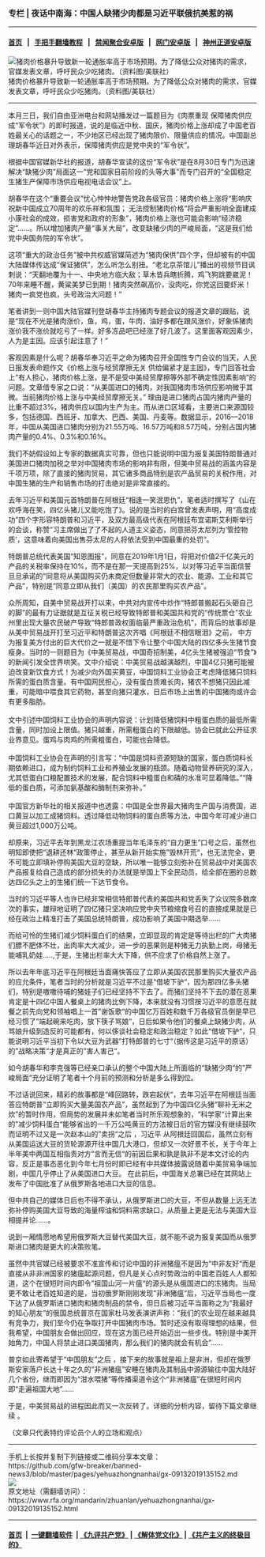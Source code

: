 ### 专栏 | 夜话中南海：中国人缺猪少肉都是习近平联俄抗美惹的祸
------------------------

#### [首页](https://github.com/gfw-breaker/banned-news3/blob/master/README.md) &nbsp;&nbsp;|&nbsp;&nbsp; [手把手翻墙教程](https://github.com/gfw-breaker/guides/wiki) &nbsp;&nbsp;|&nbsp;&nbsp; [禁闻聚合安卓版](https://github.com/gfw-breaker/bn-android) &nbsp;&nbsp;|&nbsp;&nbsp; [网门安卓版](https://github.com/oGate2/oGate) &nbsp;&nbsp;|&nbsp;&nbsp; [神州正道安卓版](https://github.com/SzzdOgate/update) 



<div id="headerimg">
 <img alt="猪肉价格暴升导致新一轮通胀率高于市场预期。为了降低公众对猪肉的需求，官媒发表文章，呼吁民众少吃猪肉。（资料图/美联社）" src="https://www.rfa.org/mandarin/zhuanlan/yehuazhongnanhai/gx-09132019135152.html/gx913.jpg/image" title="猪肉价格暴升导致新一轮通胀率高于市场预期。为了降低公众对猪肉的需求，官媒发表文章，呼吁民众少吃猪肉。（资料图/美联社）"/>
 <div id="headerimgcontents">
  <div id="headerimgcaption">
   <span>
    猪肉价格暴升导致新一轮通胀率高于市场预期。为了降低公众对猪肉的需求，官媒发表文章，呼吁民众少吃猪肉。（资料图/美联社）
   </span>
   <!-- zoomattribute -->
  </div>
  <!-- headerimgcaption -->
 </div>
 <!-- headerimagecontents -->
</div>

<hr/>
<div id="storytext">
 <div>
  <div class="slot_header">
  </div>
 </div>
 <p>
  本月三日，我们自由亚洲电台和网站播发过一篇题目为《肉票重现 保障猪肉供应成“军令状”》的即时报道，说的是临近中秋、国庆，猪肉价格上涨却成了中国老百姓最关心的话题之一，不少地区已经出现了猪肉限价、限量供应的情况。中国副总理胡春华近日对外表示，保障猪肉供应是党中央的“军令状”。
 </p>
 <p>
  根据中国官媒新华社的报道，胡春华宣读的这份“军令状”是在8月30日专门为迅速解决“缺猪少肉”局面这一“党和国家目前阶段的头等大事”而专门召开的“全国稳定生猪生产保障市场供应电视电话会议”上。
 </p>
 <p>
  胡春华在这个“重要会议”忧心忡忡地警告党政各级官员：猪肉价格上涨将“影响庆祝新中国成立70周年的欢乐祥和氛围； 无法控制猪肉价格“将会严重影响全面建成小康社会的成效，损害党和政府的形象”，猪肉价格上涨也可能会影响“经济稳定”……。所以增加猪肉产量“事关大局”，改变缺猪少肉的严峻局面，“这是我们给党中央国务院的军令状”。
 </p>
 <p>
  这项“重大的政治任务”被中共权威官媒简述为“猪肉保供”四个字，但却被有的中国大陆媒体传达成“保证猪供”，怎么听怎么别扭。“老北京茶馆儿”播出的视频节目讽刺说：“天翻地覆为十一、中央地方临大敌；草木皆兵瞎折腾，鸡飞狗跳要崴泥！70年来睡不醒，黄粱美梦已到期！猪肉突然飙高价，没肉吃，你党这回要虾米！猪肉一疯党也疯，头号政治大问题！”
 </p>
 <p>
  笔者讲到一则中国大陆官媒刊登胡春华主持猪肉专题会议的报道文章的跟贴，说是“现在不光是猪肉涨价，鱼，鸡，蛋，牛肉，油好多都在跟风涨价，好象係猪肉涨价我不涨价就吃亏了一样。好多冻品吧已经涨了好几波了。这里面客观因素少，人为是主因。应该引起注意了！”
 </p>
 <p>
  客观因素是什么呢？胡春华奉习近平之命为猪肉召开全国性专门会议的当天，人民日报发表命题作文《价格上涨与经贸摩擦无关 供给偏紧才是主因》，专门回答社会上“有人担心，猪肉价格上涨，是不是受中美经贸摩擦等外部不确定性因素影响”的问题。文章借专家之口说：“从美国进口的猪肉，对我国猪肉市场供应影响微乎其微。当前猪肉价格上涨与中美经贸摩擦无关。” 理由是进口猪肉占国内猪肉产量的比重不超过3%，猪肉供应以国内生产为主。而从进口区域看，主要进口来源国较多，包括德国、西班牙、加拿大、巴西、美国、丹麦等。数据显示，2016—2018年，中国从美国进口猪肉分别为21.55万吨、16.57万吨和8.57万吨，分别占国内猪肉产量的0.4%、0.3%和0.16%。
 </p>
 <p>
  我们不妨假设如上专家的数据真实可靠，但也只能说明中国为报复美国特朗普通对美国进口猪肉加税之举对中国猪肉市场的影响非有限，但美中贸易战的涵盖内容是千项万项，除了直接的猪肉贸易，其它诸多商品特别是农产品贸易的关税作用，对中国生猪的生产和销售市场的打击绝对是非常直接的。
 </p>
 <p>
  去年习近平和美国元首特朗普在阿根廷“相逢一笑泯恩仇”，笔者适时撰写了《山在欢呼海在笑，四亿头猪儿又能吃饱了》。说的是当时的白宫曾发表声明，用“高度成功”四个字形容特朗普和习近平，及双方最高级代表在阿根廷布宜诺斯艾利斯举行的会谈，称赞“习主席做出了了不起的人道主义姿态，同意把芬太尼列为‘管控物质’，这意味着向美国出售芬太尼的人将依法受到中国最重的处罚“。
 </p>
 <p>
  特朗普总统代表美国“知恩图报”，同意在2019年1月1日，将把对价值2千亿美元的产品的关税率保持在10%，而不是在那一天提高到25%，以对等习近平当面信誓旦旦承诺的“同意将从美国购买仍未商定但数量非常大的农业、能源、工业和其它产品”，特别是“同意立即从我们（美国）的农民那里购买农产品”。
 </p>
 <p>
  众所周知，自美中贸易战开打以来，中共对内宣传中炒作“特郎普搬起石头砸自己的脚”的最有力证据就是互征关税已经导致特郎普和美国共和党的“传统票仓”农业州里出现大量农民破产导致“特郎普政权面临最严重政治危机”，而背后的故事却是从美中贸易战开打至习近平和特朗普这次齐唱《阿根廷不相信眼泪》之前， 中方为报复美方付出的巨大代价之一就是不惜下令让整个中国大陆的四亿多头生猪节食瘦身。当时的一则题目为《中美贸易战，中国奇招制美，4亿头生猪被强迫“节食”》的新闻引发全世界哄笑。文中介绍说：中美贸易战越演越烈，中国4亿只猪可能被迫改变新饮食方式！为减少向外国买黄豆，中国饲料工业协会正考虑降低猪只饲料所需的蛋白质含量。有中国网民担心，没有蛋白质难长肉，猪农不想猪只因此减重，可能暗中喂食其它药物，甚至向猪只灌水，日后市场上出售的中国猪肉或许会有更多脂肪。
  <br/>
  <br/>
  文中引述中国饲料工业协会的声明内容说：计划降低猪饲料中粗蛋白质的最低所需含量，同时加设上限值。猪只越重，所需粗蛋白的下限越低。协会已就此公开征求业界意见。蛋鸡与肉鸡的所需粗蛋白，可能也会降低。
  <br/>
  <br/>
  中国饲料工业协会在声明的引言写：“中国是饲料资源短缺的国家，蛋白质饲料长期依赖进口，成为制约饲料工业和养殖业发展的瓶颈。随着动物营养研究的深入，尤其低蛋白口粮配置技术的发展，配合饲料中粗蛋白和磷的水准可显着降低。”“降低的蛋白质，可添加氨基酸和酶制剂来弥补。”
  <br/>
  <br/>
  中国官方新华社的相关报道中也透露：中国是全世界最大猪肉生产国与消费国，进口黄豆以加工成猪饲料。透过降低动物饲料的蛋白质等方法，中国今年可减少进口黄豆超过1,000万公吨。
 </p>
 <p>
  却原来，习近平去年到黑龙江农场重提当年毛泽东的“自力更生”口号之后，虽然也明知即使把“退耕还林“政策停止，甚至从新开始实施”毁林开荒“，也无法完全，更不可能立即填补停购美国大豆的空缺，所以唯一能够立刻弥补在贸易战中对美国农产品报复给自己造成的部分损失的办法就是举国上下全民动员，给全部在圈的总数达四亿头之上的生猪们统一下达节食令。
 </p>
 <p>
  当时的习近平等人也许已经非常相信特郎普代表的美国共和党丢失了众议院多数席次的事实，雄辩地证明了四亿猪只坚决响应党中央节粮缩食号召的直接成果就是已经在政治上精准打击了美国总统特朗普，成功影响了美国中期选举……
 </p>
 <p>
  而给可怜的生猪们减少饲料蛋白们的结果，立即显现的肯定是等待出栏的广大肉猪们膘不肥体不壮，出肉率大大减少，进一步的恶果则是种猪无力执勤上岗，母猪无能哺乳奶娃…..,于是，生猪出栏率大大下降，供不应求了价格自然上涨了。
 </p>
 <p>
  所以去年年底习近平在阿根廷当面痛快答应了立即从美国农民那里购买大量农产品的应允条件，笔者当时的分析就是习近平不过是“借坡下驴“，因为那四亿多头猪们，特别是嗷嗷待哺的猪娃子们已经坚持不下去了。而猪们坚持不下去的潜在恶果肯定是十四亿中国人餐桌上的猪肉比例下降，本来就没有习惯按习近平的意愿在就餐之前先向党和领袖唱上一首”谢饭歌“的中国亿万百姓和数千万各级官员倒是早已经习惯了”端起碗来吃肉，放下筷子骂娘“，日后如果令他们的餐桌上缺猪少肉，从骂娘升级到造反的可能都有，何以侈谈社会稳定和政治稳定？如此“借坡下驴“，只能说明习近平当初下令以大豆为武器”打特郎普的七寸“（据传这是习近平的原话）的”战略决策“才是真正的”害人害己“。
 </p>
 <p>
  如今胡春华和李克强等已经亲口承认的整个中国大陆上所面临的“缺猪少肉“的”严峻局面“充分证明了笔者十个月前的预测和分析是多么得到位。
 </p>
 <p>
  不过话说回来，精彩的故事都是“峰回路转，跌宕起伏“，去年习近平在阿根廷当面答应特朗普“立即购买大量美国农产品”，虽然起到了为中国四亿头猪“聊补无米之炊”的暂时作用，但局势的发展并未如笔者当时所乐观想象的，“科学家“计算出来的”减少饲料蛋白“能够省出的一千万公吨黄豆的方法被日后的官方媒没有继续鼓吹而证明不过又是一次赵本山的”卖拐“之后 ，习近平 从阿根廷回国后，虽然立刻有从美国运送大豆的货轮源源开往中国几大港口，但却又一次好景不长，关于今年上半年美中两国互相指责对方”言而无信“的前因后果和孰是孰非不是本文讨论的内容，反正是事态恶化到今年七月份时即已经有中共媒体披露说随着中美贸易争端加剧，中国几乎停止了从美国进口大豆。 在此前后，中国海关总署已经在其网站上发布了中国批准了从俄罗斯各地进口大豆的信息。
 </p>
 <p>
  但中共自己的媒体日后也不得不承认，从俄罗斯进口的大豆，不但从数量上远无法弥补停购美国大豆导致的海量榨油和饲料需求缺口，从质量上更是无法与美国大豆相提并论……。
 </p>
 <p>
  说到一厢情愿地希望用俄罗斯大豆替代美国大豆，就不能不说为报复美国而从俄罗斯进口猪肉是更大的决策败笔。
 </p>
 <p>
  虽然中共官媒已经被要求不准宣传和讨论中国的非洲猪瘟不是因为“中非友好“而是直接从非非洲国家的猪瘟起源问题，但凡是关心点时势政治的中国老百姓人人都知道，这个在很短时间内即令”祖国山河一片瘟“的源头是从俄国进口的冻猪肉。当局更不敢让老百姓知道的是，当初俄罗斯刚刚发现”非洲猪瘟“后，习近平当局也一度下达了从俄罗斯进口猪肉和猪肉制品的禁令，但日后被习近平当面称之为“我最好的知心朋友”的俄国总统普京在国家杜马发表演讲声称：“我们的农业现在越来越具有竞争力，我们至今仍在争取打开中国猪肉市场。暂时还没有取得理想的结果，但我希望，中国朋友会做出回应，现在这方面已经开始迈出一些步伐。特别是中美开始角力，中国人将禁止进口美国猪肉，那么我们的猪肉就会有机会”……
 </p>
 <p>
  普京如此寄希望于“中国朋友”之后 ，接下来的故事就是祖上是非洲，但却在俄罗斯安家落户长达十年之久的“非洲猪瘟”安睡在猪肉及其制品中源源输往中国大陆好几个省份，继而即因为“泔水喂猪”等传播渠道令这个“非洲猪瘟”在很短时间内即“走遍祖国大地”……
 </p>
 <p>
  于是，中美贸易战的进程因此而又一次反转了。详细的分析内容，留待下篇文章继续 。
 </p>
 <p>
  （文章只代表特约评论员个人的立场和观点）
 </p>
</div>

<hr/>
手机上长按并复制下列链接或二维码分享本文章：<br/>
https://github.com/gfw-breaker/banned-news3/blob/master/pages/yehuazhongnanhai/gx-09132019135152.md <br/>
<a href='https://github.com/gfw-breaker/banned-news3/blob/master/pages/yehuazhongnanhai/gx-09132019135152.md'><img src='https://github.com/gfw-breaker/banned-news3/blob/master/pages/yehuazhongnanhai/gx-09132019135152.md.png'/></a> <br/>
原文地址（需翻墙访问）：https://www.rfa.org/mandarin/zhuanlan/yehuazhongnanhai/gx-09132019135152.html


------------------------
#### [首页](https://github.com/gfw-breaker/banned-news3/blob/master/README.md) &nbsp;|&nbsp; [一键翻墙软件](https://github.com/gfw-breaker/nogfw/blob/master/README.md) &nbsp;| [《九评共产党》](https://github.com/gfw-breaker/9ping.md/blob/master/README.md#九评之一评共产党是什么) | [《解体党文化》](https://github.com/gfw-breaker/jtdwh.md/blob/master/README.md) | [《共产主义的终极目的》](https://github.com/gfw-breaker/gczydzjmd.md/blob/master/README.md)


<img src='http://gfw-breaker.win/banned-news3/pages/yehuazhongnanhai/gx-09132019135152.md' width='0px' height='0px'/>